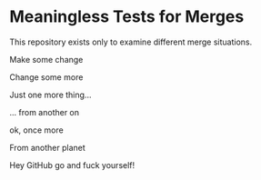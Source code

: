 # Meaningless Tests for Merges

This repository exists only to examine different merge situations.

Make some change

Change some more

Just one more thing...

... from another on

ok, once more

From another planet

Hey GitHub go and fuck yourself!